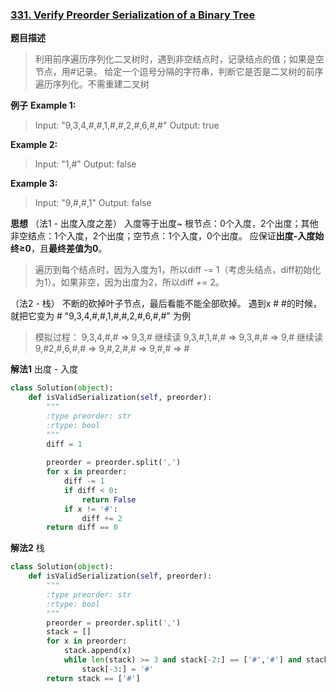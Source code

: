 ### [331. Verify Preorder Serialization of a Binary Tree](https://leetcode.com/problems/verify-preorder-serialization-of-a-binary-tree/description/)

**题目描述**
> 利用前序遍历序列化二叉树时，遇到非空结点时，记录结点的值；如果是空节点，用#记录。
> 给定一个逗号分隔的字符串，判断它是否是二叉树的前序遍历序列化。不需重建二叉树

**例子**
**Example 1:**
>Input: "9,3,4,#,#,1,#,#,2,#,6,#,#"
Output: true

**Example 2:**
>Input: "1,#"
Output: false

**Example 3:**
>Input: "9,#,#,1"
Output: false

**思想**
（法1 - 出度入度之差）
入度等于出度~
根节点：0个入度，2个出度；其他非空结点：1个入度，2个出度；空节点：1个入度，0个出度。
应保证**出度-入度始终≥0**，且**最终差值为0**。
> 遍历到每个结点时，因为入度为1，所以diff -= 1（考虑头结点，diff初始化为1）。如果非空，因为出度为2，所以diff += 2。
> 
（法2 - 栈）
不断的砍掉叶子节点，最后看能不能全部砍掉。
遇到x # #的时候，就把它变为 #
"9,3,4,#,#,1,#,#,2,#,6,#,#" 为例
> 模拟过程：
9,3,4,#,# => 9,3,# 继续读
9,3,#,1,#,# => 9,3,#,# => 9,# 继续读
9,#2,#,6,#,# => 9,#,2,#,# => 9,#,# => #

**解法1**
出度 - 入度
```python
class Solution(object):
    def isValidSerialization(self, preorder):
        """
        :type preorder: str
        :rtype: bool
        """
        diff = 1
        
        preorder = preorder.split(',')
        for x in preorder:
            diff -= 1
            if diff < 0:
                return False
            if x != '#':
                diff += 2
        return diff == 0
```
**解法2**
栈
```python
class Solution(object):
    def isValidSerialization(self, preorder):
        """
        :type preorder: str
        :rtype: bool
        """    
        preorder = preorder.split(',')
        stack = []
        for x in preorder:
            stack.append(x)
            while len(stack) >= 3 and stack[-2:] == ['#','#'] and stack[-3] != '#':
                stack[-3:] = '#'
        return stack == ['#']
```